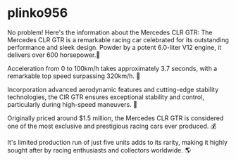 # plinko956
No problem! Here's the information about the Mercedes CLR GTR:
The Mercedes CLR GTR is a remarkable racing car celebrated for its outstanding performance and sleek design. Powder by a potent 6.0-liter V12 engine, it delivers over 600 horsepower.🔧

Acceleration from 0 to 100km/h takes approximately 3.7 seconds, with a remarkable top speed surpassing 320km/h. 🥇

Incorporation advanced aerodynamic features and cutting-edge stability technologies, the ClR GTR ensures exceptional stability and control, particularly during high-speed maneuvers. 💨

Originally priced around $1.5 million, the Mercedes CLR GTR is considered one of the most exclusive and prestigious racing cars ever produced. 💰

It's limited production run of just five units adds to its rarity, making it highly sought after by racing enthusiasts and collectors worldwide. 🌎
